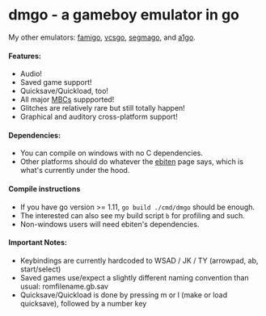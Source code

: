 # dmgo - a gameboy emulator in go

My other emulators:
[famigo](https://github.com/theinternetftw/famigo),
[vcsgo](https://github.com/theinternetftw/vcsgo),
[segmago](https://github.com/theinternetftw/segmago), and
[a1go](https://github.com/theinternetftw/a1go).

#### Features:
 * Audio!
 * Saved game support!
 * Quicksave/Quickload, too!
 * All major [MBCs](http://gbdev.gg8.se/wiki/articles/Memory_Bank_Controllers) suppported!
 * Glitches are relatively rare but still totally happen!
 * Graphical and auditory cross-platform support!

#### Dependencies:

 * You can compile on windows with no C dependencies.
 * Other platforms should do whatever the [ebiten](https://github.com/hajimehoshi/ebiten) page says, which is what's currently under the hood.

#### Compile instructions

 * If you have go version >= 1.11, `go build ./cmd/dmgo` should be enough.
 * The interested can also see my build script `b` for profiling and such.
 * Non-windows users will need ebiten's dependencies.

#### Important Notes:

 * Keybindings are currently hardcoded to WSAD / JK / TY (arrowpad, ab, start/select)
 * Saved games use/expect a slightly different naming convention than usual: romfilename.gb.sav
 * Quicksave/Quickload is done by pressing m or l (make or load quicksave), followed by a number key
